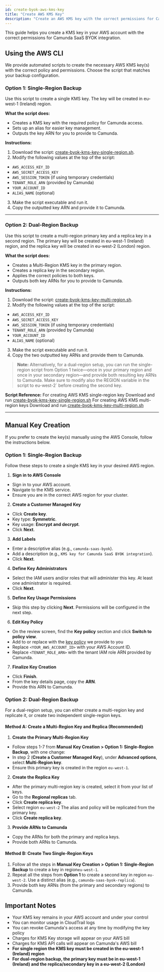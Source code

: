 ```yaml
---
id: create-byok-aws-kms-key
title: "Create AWS KMS Key"
description: "Create an AWS KMS key with the correct permissions for Camunda SaaS BYOK integration."
---
```


This guide helps you create a KMS key in your AWS account with the correct permissions for Camunda SaaS BYOK integration.

## Using the AWS CLI

We provide automated scripts to create the necessary AWS KMS key(s) with the correct policy and permissions. Choose the script that matches your backup configuration.

### Option 1: Single-Region Backup

Use this script to create a single KMS key. The key will be created in eu-west-1 (Ireland) region.

**What the script does:**
*   Creates a KMS key with the required policy for Camunda access.
*   Sets up an alias for easier key management.
*   Outputs the key ARN for you to provide to Camunda.

**Instructions:**
1.  Download the script: [create-byok-kms-key-single-region.sh](https://docs.camunda.io/docs/next/components/saas/byok/downloads/create-byok-kms-key-single-region.sh).
2.  Modify the following values at the top of the script:
   *   `AWS_ACCESS_KEY_ID`
   *   `AWS_SECRET_ACCESS_KEY`
   *   `AWS_SESSION_TOKEN` (if using temporary credentials)
   *   `TENANT_ROLE_ARN` (provided by Camunda)
   *   `YOUR_ACCOUNT_ID`
   *   `ALIAS_NAME` (optional)
3.  Make the script executable and run it.
4.  Copy the outputted key ARN and provide it to Camunda.

---

### Option 2: Dual-Region Backup

Use this script to create a multi-region primary key and a replica key in a second region. The primary key will be created in eu-west-1 (Ireland) region, and the replica key will be created in eu-west-2 (London) region.

**What the script does:**
*   Creates a Multi-Region KMS key in the primary region.
*   Creates a replica key in the secondary region.
*   Applies the correct policies to both keys.
*   Outputs both key ARNs for you to provide to Camunda.

**Instructions:**
1.  Download the script: [create-byok-kms-key-multi-region.sh](https://docs.camunda.io/docs/next/components/saas/byok/downloads/create-byok-kms-key-multi-region.sh).
2.  Modify the following values at the top of the script:
   *   `AWS_ACCESS_KEY_ID`
   *   `AWS_SECRET_ACCESS_KEY`
   *   `AWS_SESSION_TOKEN` (if using temporary credentials)
   *   `TENANT_ROLE_ARN` (provided by Camunda)
   *   `YOUR_ACCOUNT_ID`
   *   `ALIAS_NAME` (optional)
3.  Make the script executable and run it.
4.  Copy the two outputted key ARNs and provide them to Camunda.

> **Note:** Alternatively, for a dual-region setup, you can run the single-region script from Option 1 twice—once in your primary region and once 
> in your secondary region—and provide both resulting key ARNs to Camunda. Make sure to modify also the REGION variable in the script to eu-west-2`
> before creating the second key.

**Script Reference:** 
For creating AWS KMS single-region key Download and run [create-byok-kms-key-single-region.sh](https://docs.camunda.io/docs/next/components/saas/byok/downloads/create-byok-kms-key-single-region.sh)
For creating AWS KMS multi-region keys Download and run [create-byok-kms-key-multi-region.sh](https://docs.camunda.io/docs/next/components/saas/byok/downloads/create-byok-kms-key-multi-region.sh)

---

## Manual Key Creation

If you prefer to create the key(s) manually using the AWS Console, follow the instructions below.

### Option 1: Single-Region Backup

Follow these steps to create a single KMS key in your desired AWS region.

1.  **Sign in to AWS Console**
   *   Sign in to your AWS account.
   *   Navigate to the KMS service.
   *   Ensure you are in the correct AWS region for your cluster.

2.  **Create a Customer Managed Key**
   *   Click **Create key**.
   *   Key type: **Symmetric**.
   *   Key usage: **Encrypt and decrypt**.
   *   Click **Next**.

3.  **Add Labels**
   *   Enter a descriptive alias (e.g., `camunda-saas-byok`).
   *   Add a description (e.g., `KMS key for Camunda SaaS BYOK integration`).
   *   Click **Next**.

4.  **Define Key Administrators**
   *   Select the IAM users and/or roles that will administer this key. At least one administrator is required.
   *   Click **Next**.

5.  **Define Key Usage Permissions**
   *   Skip this step by clicking **Next**. Permissions will be configured in the next step.

6.  **Edit Key Policy**
   *   On the review screen, find the **Key policy** section and click **Switch to policy view**.
   *   Add to or replace with the [key policy](https://docs.camunda.io/docs/next/components/saas/byok/downloads/aws-kms-key-policy.json) we provide to you
   *   Replace `<YOUR_AWS_ACCOUNT_ID>` with your AWS Account ID.
   *   Replace `<TENANT_ROLE_ARN>` with the tenant IAM role ARN provided by Camunda.

7.  **Finalize Key Creation**
   *   Click **Finish**.
   *   From the key details page, copy the **ARN**.
   *   Provide this ARN to Camunda.

### Option 2: Dual-Region Backup

For a dual-region setup, you can either create a multi-region key and replicate it, or create two independent single-region keys.

#### Method A: Create a Multi-Region Key and Replica (Recommended)

1.  **Create the Primary Multi-Region Key**
   *   Follow steps 1-7 from **Manual Key Creation > Option 1: Single-Region Backup**, with one change:
   *   In step 2 (**Create a Customer Managed Key**), under **Advanced options**, select **Multi-Region key**.
   *   Ensure this primary key is created in the region `eu-west-1`.

2.  **Create the Replica Key**
   *   After the primary multi-region key is created, select it from your list of keys.
   *   Go to the **Regional replicas** tab.
   *   Click **Create replica key**.
   *   Select region `eu-west-2` The alias and policy will be replicated from the primary key.
   *   Click **Create replica key**.

3.  **Provide ARNs to Camunda**
   *   Copy the ARNs for both the primary and replica keys.
   *   Provide both ARNs to Camunda.

#### Method B: Create Two Single-Region Keys

1.  Follow all the steps in **Manual Key Creation > Option 1: Single-Region Backup** to create a key in region`eu-west-1`.
2.  Repeat all the steps from **Option 1** to create a second key in region `eu-west-2`. Use a distinct alias (e.g., `camunda-saas-byok-replica`).
3.  Provide both key ARNs (from the primary and secondary regions) to Camunda.


## Important Notes

- Your KMS key remains in your AWS account and under your control
- You can monitor usage in CloudTrail logs
- You can revoke Camunda's access at any time by modifying the key policy
- Charges for KMS Key storage will appear on your AWS bill
- Charges for KMS API calls will appear on Camunda's AWS bill
- **For single region the KMS key must be created in the eu-west-1 (Ireland) region**
- **For dual-region backup, the primary key must be in eu-west-1 (Ireland) and the replica/secondary key in a eu-west-2 (London)**